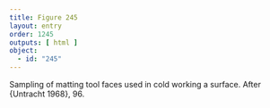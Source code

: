 ```yaml
---
title: Figure 245
layout: entry
order: 1245
outputs: [ html ]
object:
  - id: "245"
---
```


Sampling of matting tool faces used in cold working a surface. After {Untracht 1968}, 96.
